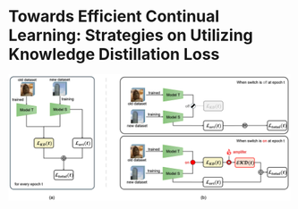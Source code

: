 # Towards Efficient Continual Learning: Strategies on Utilizing Knowledge Distillation Loss

![Teaser Image](./teaser_image.png)